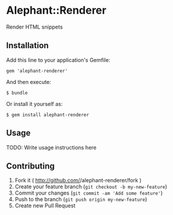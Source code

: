 # Alephant::Renderer

Render HTML snippets

## Installation

Add this line to your application's Gemfile:

    gem 'alephant-renderer'

And then execute:

    $ bundle

Or install it yourself as:

    $ gem install alephant-renderer

## Usage

TODO: Write usage instructions here

## Contributing

1. Fork it ( http://github.com/<my-github-username>/alephant-renderer/fork )
2. Create your feature branch (`git checkout -b my-new-feature`)
3. Commit your changes (`git commit -am 'Add some feature'`)
4. Push to the branch (`git push origin my-new-feature`)
5. Create new Pull Request

